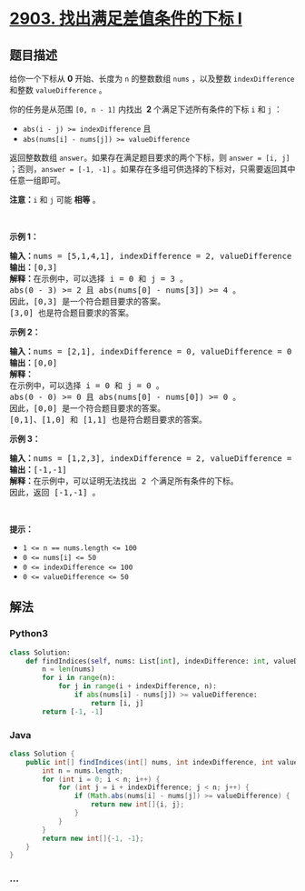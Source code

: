 # [2903. 找出满足差值条件的下标 I](https://leetcode-cn.com/problems/find-indices-with-index-and-value-difference-i)



## 题目描述

<!-- 这里写题目描述 -->

<p>给你一个下标从 <strong>0</strong> 开始、长度为 <code>n</code> 的整数数组 <code>nums</code> ，以及整数 <code>indexDifference</code> 和整数 <code>valueDifference</code> 。</p>

<p>你的任务是从范围 <code>[0, n - 1]</code> 内找出&nbsp; <strong>2</strong> 个满足下述所有条件的下标 <code>i</code> 和 <code>j</code> ：</p>

<ul>
	<li><code>abs(i - j) &gt;= indexDifference</code> 且</li>
	<li><code>abs(nums[i] - nums[j]) &gt;= valueDifference</code></li>
</ul>

<p>返回整数数组 <code>answer</code>。如果存在满足题目要求的两个下标，则 <code>answer = [i, j]</code> ；否则，<code>answer = [-1, -1]</code> 。如果存在多组可供选择的下标对，只需要返回其中任意一组即可。</p>

<p><strong>注意：</strong><code>i</code> 和 <code>j</code> 可能 <strong>相等</strong> 。</p>

<p>&nbsp;</p>

<p><strong>示例 1：</strong></p>

<pre>
<strong>输入：</strong>nums = [5,1,4,1], indexDifference = 2, valueDifference = 4
<strong>输出：</strong>[0,3]
<strong>解释：</strong>在示例中，可以选择 i = 0 和 j = 3 。
abs(0 - 3) &gt;= 2 且 abs(nums[0] - nums[3]) &gt;= 4 。
因此，[0,3] 是一个符合题目要求的答案。
[3,0] 也是符合题目要求的答案。
</pre>

<p><strong>示例 2：</strong></p>

<pre>
<strong>输入：</strong>nums = [2,1], indexDifference = 0, valueDifference = 0
<strong>输出：</strong>[0,0]
<strong>解释：</strong>
在示例中，可以选择 i = 0 和 j = 0 。 
abs(0 - 0) &gt;= 0 且 abs(nums[0] - nums[0]) &gt;= 0 。 
因此，[0,0] 是一个符合题目要求的答案。 
[0,1]、[1,0] 和 [1,1] 也是符合题目要求的答案。 
</pre>

<p><strong>示例 3：</strong></p>

<pre>
<strong>输入：</strong>nums = [1,2,3], indexDifference = 2, valueDifference = 4
<strong>输出：</strong>[-1,-1]
<strong>解释：</strong>在示例中，可以证明无法找出 2 个满足所有条件的下标。
因此，返回 [-1,-1] 。</pre>

<p>&nbsp;</p>

<p><strong>提示：</strong></p>

<ul>
	<li><code>1 &lt;= n == nums.length &lt;= 100</code></li>
	<li><code>0 &lt;= nums[i] &lt;= 50</code></li>
	<li><code>0 &lt;= indexDifference &lt;= 100</code></li>
	<li><code>0 &lt;= valueDifference &lt;= 50</code></li>
</ul>


## 解法

<!-- 这里可写通用的实现逻辑 -->

<!-- tabs:start -->

### **Python3**

<!-- 这里可写当前语言的特殊实现逻辑 -->

```python
class Solution:
    def findIndices(self, nums: List[int], indexDifference: int, valueDifference: int) -> List[int]:
        n = len(nums)
        for i in range(n):
            for j in range(i + indexDifference, n):
                if abs(nums[i] - nums[j]) >= valueDifference:
                    return [i, j]
        return [-1, -1]
```

### **Java**

<!-- 这里可写当前语言的特殊实现逻辑 -->

```java
class Solution {
    public int[] findIndices(int[] nums, int indexDifference, int valueDifference) {
        int n = nums.length;
        for (int i = 0; i < n; i++) {
            for (int j = i + indexDifference; j < n; j++) {
                if (Math.abs(nums[i] - nums[j]) >= valueDifference) {
                    return new int[]{i, j};
                }
            }
        }
        return new int[]{-1, -1};
    }
}
```

### **...**

```

```

<!-- tabs:end -->
